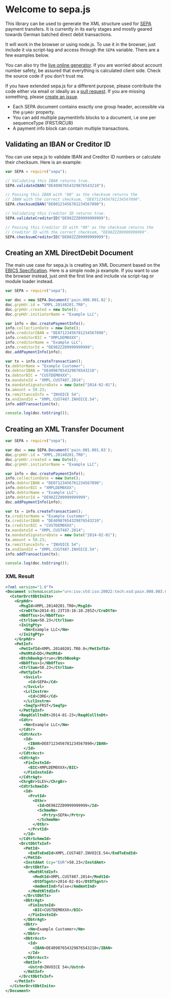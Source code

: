 Welcome to sepa.js
==================

This library can be used to generate the XML structure used
for [SEPA](http://en.wikipedia.org/wiki/Single_Euro_Payments_Area) payment
transfers. It is currently in its early stages and mostly geared towards German
batched direct debit transactions.

It will work in the browser or using node.js. To use it in the browser, just
include it via script-tag and access through the `SEPA` variable. There are a
few examples below.

You can also try the [live online generator](http://kewisch.github.io/sepa.js/examples/web.html).
If you are worried about account number safety, be assured that everything is
calculated client side. Check the source code if you don't trust me.

If you have extended sepa.js for a different purpose, please contribute the code
either via email or ideally as a [pull request](https://github.com/kewisch/sepa.js/pulls).
If you are missing something, please [create an issue](https://github.com/kewisch/sepa.js/issues).

* Each SEPA document contains exactly one group header, accessible via the `grpHdr` property.
* You can add multiple paymentInfo blocks to a document, i.e one per sequenceType (FRST/RCUR)
* A payment info block can contain multiple transactions.

Validating an IBAN or Creditor ID
---------------------------------

You can use sepa.js to validate IBAN and Creditor ID numbers or calculate their checksum. Here is an example:

```javascript
var SEPA = require("sepa");

// Validating this IBAN returns true.
SEPA.validateIBAN("DE40987654329876543210");

// Passing this IBAN with "00" as the checksum returns the
// IBAN with the correct checksum, "DE87123456781234567890".
SEPA.checksumIBAN("DE00123456781234567890");

// Validating this Creditor ID returns true.
SEPA.validateCreditorID("DE98ZZZ09999999999");

// Passing this Creditor ID with "00" as the checksum returns the
// Creditor ID with the correct checksum, "DE98ZZZ09999999999".
SEPA.checksumCreditorID("DE00ZZZ09999999999");
```

Creating an XML DirectDebit Document
---------------------------------
The main use case for sepa.js is creating an XML Document based on the
[EBICS Specification](http://www.ebics.org/index.php?id=30).
Here is a simple node.js example. If you want to use the browser instead, just
omit the first line and include via script-tag or module loader instead.
```javascript
var SEPA = require("sepa");

var doc = new SEPA.Document('pain.008.001.02');
doc.grpHdr.id = "XMPL.20140201.TR0";
doc.grpHdr.created = new Date();
doc.grpHdr.initiatorName = "Example LLC";

var info = doc.createPaymentInfo();
info.collectionDate = new Date();
info.creditorIBAN = "DE87123456781234567890";
info.creditorBIC = "XMPLDEM0XXX";
info.creditorName = "Example LLC";
info.creditorId = "DE98ZZZ09999999999";
doc.addPaymentInfo(info);

var tx = info.createTransaction();
tx.debtorName = "Example Customer";
tx.debtorIBAN = "DE40987654329876543210";
tx.debtorBIC = "CUSTDEM0XXX";
tx.mandateId = "XMPL.CUST487.2014";
tx.mandateSignatureDate = new Date("2014-02-01");
tx.amount = 50.23;
tx.remittanceInfo = "INVOICE 54";
tx.end2endId = "XMPL.CUST487.INVOICE.54";
info.addTransaction(tx);

console.log(doc.toString());
```

Creating an XML Transfer Document
---------------------------------

```javascript
var SEPA = require("sepa");

var doc = new SEPA.Document('pain.001.001.03');
doc.grpHdr.id = "XMPL.20140201.TR0";
doc.grpHdr.created = new Date();
doc.grpHdr.initiatorName = "Example LLC";

var info = doc.createPaymentInfo();
info.collectionDate = new Date();
info.debtorIBAN = "DE87123456781234567890";
info.debtorBIC = "XMPLDEM0XXX";
info.debtorName = "Example LLC";
info.debtorId = "DE98ZZZ09999999999";
doc.addPaymentInfo(info);

var tx = info.createTransaction();
tx.creditorName = "Example Customer";
tx.creditorIBAN = "DE40987654329876543210";
tx.creditorBIC = "CUSTDEM0XXX";
tx.mandateId = "XMPL.CUST487.2014";
tx.mandateSignatureDate = new Date("2014-02-01");
tx.amount = 50.23;
tx.remittanceInfo = "INVOICE 54";
tx.end2endId = "XMPL.CUST487.INVOICE.54";
info.addTransaction(tx);

console.log(doc.toString());
```

### XML Result
```xml
<?xml version="1.0"?>
<Document schemaLocation="urn:iso:std:iso:20022:tech:xsd:pain.008.003.02 pain.008.003.02.xsd">
  <CstmrDrctDbtInitn>
    <GrpHdr>
      <MsgId>XMPL.20140201.TR0</MsgId>
      <CreDtTm>2014-01-23T19:16:10.285Z</CreDtTm>
      <NbOfTxs>1</NbOfTxs>
      <CtrlSum>50.23</CtrlSum>
      <InitgPty>
        <Nm>Example LLC</Nm>
      </InitgPty>
    </GrpHdr>
    <PmtInf>
      <PmtInfId>XMPL.20140201.TR0.0</PmtInfId>
      <PmtMtd>DD</PmtMtd>
      <BtchBookg>true</BtchBookg>
      <NbOfTxs>1</NbOfTxs>
      <CtrlSum>50.23</CtrlSum>
      <PmtTpInf>
        <SvcLvl>
          <Cd>SEPA</Cd>
        </SvcLvl>
        <LclInstrm>
          <Cd>CORE</Cd>
        </LclInstrm>
        <SeqTp>FRST</SeqTp>
      </PmtTpInf>
      <ReqdColltnDt>2014-01-23</ReqdColltnDt>
      <Cdtr>
        <Nm>Example LLC</Nm>
      </Cdtr>
      <CdtrAcct>
        <Id>
          <IBAN>DE87123456781234567890</IBAN>
        </Id>
      </CdtrAcct>
      <CdtrAgt>
        <FinInstnId>
          <BIC>XMPLDEM0XXX</BIC>
        </FinInstnId>
      </CdtrAgt>
      <ChrgBr>SLEV</ChrgBr>
      <CdtrSchmeId>
        <Id>
          <PrvtId>
            <Othr>
              <Id>DE98ZZZ09999999999</Id>
              <SchmeNm>
                <Prtry>SEPA</Prtry>
              </SchmeNm>
            </Othr>
          </PrvtId>
        </Id>
      </CdtrSchmeId>
      <DrctDbtTxInf>
        <PmtId>
          <EndToEndId>XMPL.CUST487.INVOICE.54</EndToEndId>
        </PmtId>
        <InstdAmt Ccy="EUR">50.23</InstdAmt>
        <DrctDbtTx>
          <MndtRltdInf>
            <MndtId>XMPL.CUST487.2014</MndtId>
            <DtOfSgntr>2014-02-01</DtOfSgntr>
            <AmdmntInd>false</AmdmntInd>
          </MndtRltdInf>
        </DrctDbtTx>
        <DbtrAgt>
          <FinInstnId>
            <BIC>CUSTDEM0XXX</BIC>
          </FinInstnId>
        </DbtrAgt>
        <Dbtr>
          <Nm>Example Customer</Nm>
        </Dbtr>
        <DbtrAcct>
          <Id>
            <IBAN>DE40987654329876543210</IBAN>
          </Id>
        </DbtrAcct>
        <RmtInf>
          <Ustrd>INVOICE 54</Ustrd>
        </RmtInf>
      </DrctDbtTxInf>
    </PmtInf>
  </CstmrDrctDbtInitn>
</Document>
```
